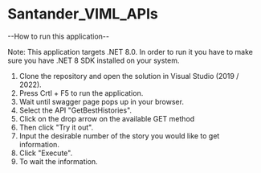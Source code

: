 # Santander_VIML_APIs

--How to run this application--

Note: This application targets .NET 8.0. 
	  In order to run it you have to make sure you have .NET 8 SDK installed on your system.

1. Clone the repository and open the solution in Visual Studio (2019 / 2022).
2. Press Crtl + F5 to run the application.
3. Wait until swagger page pops up in your browser.
4. Select the API "GetBestHistories".
5. Click on the drop arrow on the available GET method
6. Then click "Try it out".
7. Input the desirable number of the story you would like to get information.
8. Click "Execute".
9. To wait the information.

